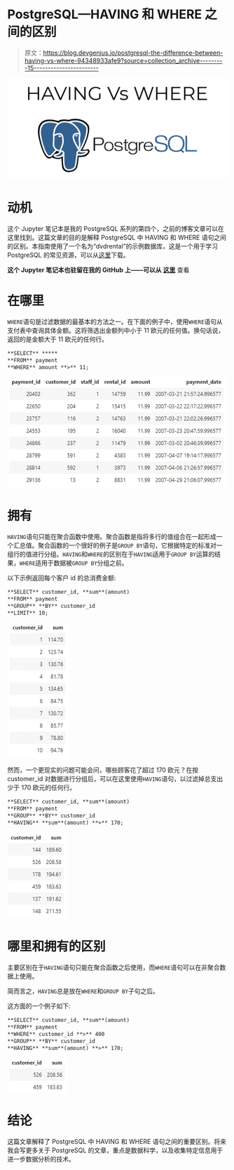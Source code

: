 # PostgreSQL—HAVING 和 WHERE 之间的区别

> 原文：<https://blog.devgenius.io/postgresql-the-difference-between-having-vs-where-94348933afe9?source=collection_archive---------15----------------------->

![](img/a7c150cce68bd167362607bbd865230d.png)

# 动机

这个 Jupyter 笔记本是我的 PostgreSQL 系列的第四个，之前的博客文章可以在这里找到。这篇文章的目的是解释 PostgreSQL 中 HAVING 和 WHERE 语句之间的区别。本指南使用了一个名为“dvdrental”的示例数据库，这是一个用于学习 PostgreSQL 的常见资源，可以从[这里](https://www.postgresqltutorial.com/postgresql-sample-database/)下载。

**这个 Jupyter 笔记本也驻留在我的 GitHub 上——可以从** [**这里**](https://github.com/ConanMercer/PostgreSQL/blob/master/postgresSQL_HavingWhere.ipynb) 查看

# 在哪里

`WHERE`语句是过滤数据的最基本的方法之一。在下面的例子中，使用`WHERE`语句从支付表中查询具体金额。这将筛选出金额列中小于 11 欧元的任何值。换句话说，返回的是金额大于 11 欧元的任何行。

```
**SELECT** *****
**FROM** payment
**WHERE** amount **>** 11;
```

![](img/f2f4b0370acb3394e1e2aedb8c1a0426.png)

# 拥有

`HAVING`语句只能在聚合函数中使用。聚合函数是指将多行的值组合在一起形成一个汇总值。聚合函数的一个很好的例子是`GROUP BY`语句，它根据特定的标准对一组行的值进行分组。`HAVING`和`WHERE`的区别在于`HAVING`适用于`GROUP BY`运算的结果，`WHERE`适用于数据被`GROUP BY`分组之前。

以下示例返回每个客户 id 的总消费金额:

```
**SELECT** customer_id, **sum**(amount) 
**FROM** payment
**GROUP** **BY** customer_id
**LIMIT** 10;
```

![](img/080a0dfb271198207828ed8a33a1257b.png)

然而，一个更现实的问题可能会问，哪些顾客花了超过 170 欧元？在按 customer_id 对数据进行分组后，可以在这里使用`HAVING`语句，以过滤掉总支出少于 170 欧元的任何行。

```
**SELECT** customer_id, **sum**(amount) 
**FROM** payment
**GROUP** **BY** customer_id
**HAVING** **sum**(amount) **>** 170;
```

![](img/adada5a5856bd44b98300153c1fd2081.png)

# 哪里和拥有的区别

主要区别在于`HAVING`语句只能在聚合函数之后使用，而`WHERE`语句可以在非聚合数据上使用。

简而言之，`HAVING`总是放在`WHERE`和`GROUP BY`子句之后。

这方面的一个例子如下:

```
**SELECT** customer_id, **sum**(amount) 
**FROM** payment
**WHERE** customer_id **>** 400
**GROUP** **BY** customer_id
**HAVING** **sum**(amount) **>** 170;
```

![](img/1361c0776b7c461e852735fa138e4097.png)

# 结论

这篇文章解释了 PostgreSQL 中 HAVING 和 WHERE 语句之间的重要区别。将来我会写更多关于 PostgreSQL 的文章，重点是数据科学，以及收集特定信息用于进一步数据分析的技术。